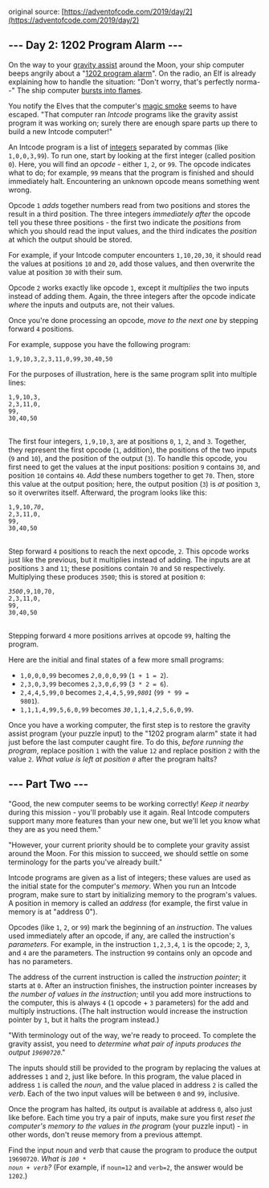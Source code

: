 original source: [https://adventofcode.com/2019/day/2](https://adventofcode.com/2019/day/2)
## --- Day 2: 1202 Program Alarm ---
On the way to your [gravity assist](https://en.wikipedia.org/wiki/Gravity_assist) around the Moon, your ship computer beeps angrily about a "[1202 program alarm](https://www.hq.nasa.gov/alsj/a11/a11.landing.html#1023832)". On the radio, an Elf is already explaining how to handle the situation: "Don't worry, that's perfectly norma--" The ship computer [bursts into flames](https://en.wikipedia.org/wiki/Halt_and_Catch_Fire).

You notify the Elves that the computer's [magic smoke](https://en.wikipedia.org/wiki/Magic_smoke) seems to have escaped. "That computer ran <em>Intcode</em> programs like the gravity assist program it was working on; surely there are enough spare parts up there to build a new Intcode computer!"

An Intcode program is a list of [integers](https://en.wikipedia.org/wiki/Integer) separated by commas (like <code>1,0,0,3,99</code>).  To run one, start by looking at the first integer (called position <code>0</code>). Here, you will find an <em>opcode</em> - either <code>1</code>, <code>2</code>, or <code>99</code>. The opcode indicates what to do; for example, <code>99</code> means that the program is finished and should immediately halt. Encountering an unknown opcode means something went wrong.

Opcode <code>1</code> <em>adds</em> together numbers read from two positions and stores the result in a third position. The three integers <em>immediately after</em> the opcode tell you these three positions - the first two indicate the <em>positions</em> from which you should read the input values, and the third indicates the <em>position</em> at which the output should be stored.

For example, if your Intcode computer encounters <code>1,10,20,30</code>, it should read the values at positions <code>10</code> and <code>20</code>, add those values, and then overwrite the value at position <code>30</code> with their sum.

Opcode <code>2</code> works exactly like opcode <code>1</code>, except it <em>multiplies</em> the two inputs instead of adding them. Again, the three integers after the opcode indicate <em>where</em> the inputs and outputs are, not their values.

Once you're done processing an opcode, <em>move to the next one</em> by stepping forward <code>4</code> positions.

For example, suppose you have the following program:

<pre>
<code>1,9,10,3,2,3,11,0,99,30,40,50</code>
</pre>

For the purposes of illustration, here is the same program split into multiple lines:

<pre>
<code>1,9,10,3,
2,3,11,0,
99,
30,40,50
</code>
</pre>

The first four integers, <code>1,9,10,3</code>, are at positions <code>0</code>, <code>1</code>, <code>2</code>, and <code>3</code>. Together, they represent the first opcode (<code>1</code>, addition), the positions of the two inputs (<code>9</code> and <code>10</code>), and the position of the output (<code>3</code>).  To handle this opcode, you first need to get the values at the input positions: position <code>9</code> contains <code>30</code>, and position <code>10</code> contains <code>40</code>.  <em>Add</em> these numbers together to get <code>70</code>.  Then, store this value at the output position; here, the output position (<code>3</code>) is <em>at</em> position <code>3</code>, so it overwrites itself.  Afterward, the program looks like this:

<pre>
<code>1,9,10,<em>70</em>,
2,3,11,0,
99,
30,40,50
</code>
</pre>

Step forward <code>4</code> positions to reach the next opcode, <code>2</code>. This opcode works just like the previous, but it multiplies instead of adding.  The inputs are at positions <code>3</code> and <code>11</code>; these positions contain <code>70</code> and <code>50</code> respectively. Multiplying these produces <code>3500</code>; this is stored at position <code>0</code>:

<pre>
<code><em>3500</em>,9,10,70,
2,3,11,0,
99,
30,40,50
</code>
</pre>

Stepping forward <code>4</code> more positions arrives at opcode <code>99</code>, halting the program.

Here are the initial and final states of a few more small programs:


 - <code>1,0,0,0,99</code> becomes <code><em>2</em>,0,0,0,99</code> (<code>1 + 1 = 2</code>).
 - <code>2,3,0,3,99</code> becomes <code>2,3,0,<em>6</em>,99</code> (<code>3 * 2 = 6</code>).
 - <code>2,4,4,5,99,0</code> becomes <code>2,4,4,5,99,<em>9801</em></code> (<code>99 * 99 = 9801</code>).
 - <code>1,1,1,4,99,5,6,0,99</code> becomes <code><em>30</em>,1,1,4,<em>2</em>,5,6,0,99</code>.

Once you have a working computer, the first step is to restore the gravity assist program (your puzzle input) to the "1202 program alarm" state it had just before the last computer caught fire. To do this, <em>before running the program</em>, replace position <code>1</code> with the value <code>12</code> and replace position <code>2</code> with the value <code>2</code>. <em>What value is left at position <code>0</code></em> after the program halts?


## --- Part Two ---
"Good, the new computer seems to be working correctly!  <em>Keep it nearby</em> during this mission - you'll probably use it again. Real Intcode computers support many more features than your new one, but we'll let you know what they are as you need them."

"However, your current priority should be to complete your gravity assist around the Moon. For this mission to succeed, we should settle on some terminology for the parts you've already built."

Intcode programs are given as a list of integers; these values are used as the initial state for the computer's <em>memory</em>. When you run an Intcode program, make sure to start by initializing memory to the program's values. A position in memory is called an <em>address</em> (for example, the first value in memory is at "address 0").

Opcodes (like <code>1</code>, <code>2</code>, or <code>99</code>) mark the beginning of an <em>instruction</em>.  The values used immediately after an opcode, if any, are called the instruction's <em>parameters</em>.  For example, in the instruction <code>1,2,3,4</code>, <code>1</code> is the opcode; <code>2</code>, <code>3</code>, and <code>4</code> are the parameters. The instruction <code>99</code> contains only an opcode and has no parameters.

The address of the current instruction is called the <em>instruction pointer</em>; it starts at <code>0</code>.  After an instruction finishes, the instruction pointer increases by <em>the number of values in the instruction</em>; until you add more instructions to the computer, this is always <code>4</code> (<code>1</code> opcode + <code>3</code> parameters) for the add and multiply instructions. (The halt instruction would increase the instruction pointer by <code>1</code>, but it halts the program instead.)

"With terminology out of the way, we're ready to proceed. To complete the gravity assist, you need to <em>determine what pair of inputs produces the output <code>19690720</code></em>."

The inputs should still be provided to the program by replacing the values at addresses <code>1</code> and <code>2</code>, just like before.  In this program, the value placed in address <code>1</code> is called the <em>noun</em>, and the value placed in address <code>2</code> is called the <em>verb</em>.   Each of the two input values will be between <code>0</code> and <code>99</code>, inclusive.

Once the program has halted, its output is available at address <code>0</code>, also just like before. Each time you try a pair of inputs, make sure you first <em>reset the computer's memory to the values in the program</em> (your puzzle input) - in other words, don't reuse memory from a previous attempt.

Find the input <em>noun</em> and <em>verb</em> that cause the program to produce the output <code>19690720</code>. <em>What is <code>100 * noun + verb</code>?</em> (For example, if <code>noun=12</code> and <code>verb=2</code>, the answer would be <code>1202</code>.)


